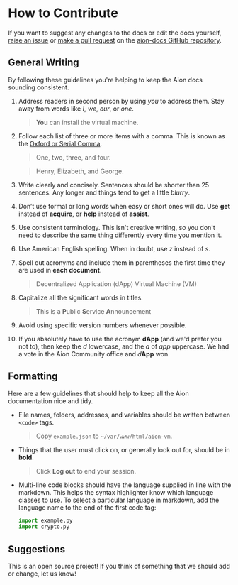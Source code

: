 # How to Contribute

If you want to suggest any changes to the docs or edit the docs yourself, [raise an issue](https://github.com/mohnjatthews/aion-docs/issues) or [make a pull request](https://github.com/mohnjatthews/aion-docs/pulls) on the [aion-docs GitHub repository](https://github.com/mohnjatthews/aion-docs).

## General Writing

By following these guidelines you're helping to keep the Aion docs sounding consistent.

1. Address readers in second person by using _you_ to address them. Stay away from words like _I_, _we_, _our_, or _one_.

    > **You** can install the virtual machine.

3. Follow each list of three or more items with a comma. This is known as the [Oxford or Serial Comma](https://en.wikipedia.org/wiki/Serial_comma).

    > One, two, three, and four.

    > Henry, Elizabeth, and George.

4. Write clearly and concisely. Sentences should be shorter than 25 sentences. Any longer and things tend to get a little _blurry_.
5. Don’t use formal or long words when easy or short ones will do. Use **get** instead of **acquire**, or **help** instead of **assist**.
6. Use consistent terminology. This isn't creative writing, so you don't need to describe the same thing differently every time you mention it.
7. Use American English spelling. When in doubt, use _z_ instead of _s_.
8. Spell out acronyms and include them in parentheses the first time they are used in **each document**.

    > Decentralized Application (dApp)
    > Virtual Machine (VM)

9. Capitalize all the significant words in titles.

    > **T**his is a **P**ublic **S**ervice **A**nnouncement

10. Avoid using specific version numbers whenever possible.

11. If you absolutely have to use the acronym **dApp** (and we'd prefer you not to), then keep the _d_ lowercase, and the _a_ of _app_ uppercase. We had a vote in the Aion Community office and _d_**App** won.

## Formatting

Here are a few guidelines that should help to keep all the Aion documentation nice and tidy.

  - File names, folders, addresses, and variables should be written between ```<code>``` tags.

    > Copy ```example.json``` to ```~/var/www/html/aion-vm```.

  - Things that the user must click on, or generally look out for, should be in **bold**.

    > Click **Log out** to end your session.

  - Multi-line code blocks should have the language supplied in line with the markdown. This helps the syntax highlighter know which language classes to use. To select a particular language in markdown, add the language name to the end of the first code tag:

    ```python
    import example.py
    import crypto.py
    ```

## Suggestions

This is an open source project! If you think of something that we should add or change, let us know!
